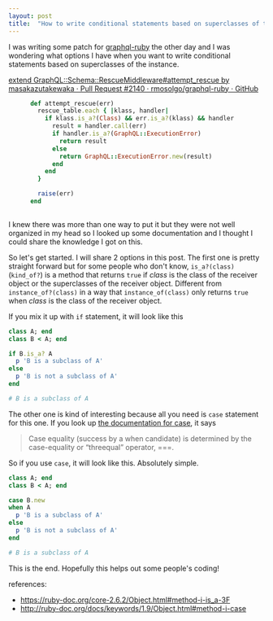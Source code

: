 ```yaml
---
layout: post
title:  "How to write conditional statements based on superclasses of the instance in Ruby"
---
```


I was writing some patch for [graphql-ruby](https://github.com/rmosolgo/graphql-ruby) the other day and I was wondering what options I have when you want to write conditional statements based on superclasses of the instance. 

[extend GraphQL::Schema::RescueMiddleware#attempt_rescue by masakazutakewaka · Pull Request #2140 · rmosolgo/graphql-ruby · GitHub](https://github.com/rmosolgo/graphql-ruby/pull/2140)

```rb
      def attempt_rescue(err)
        rescue_table.each { |klass, handler|
          if klass.is_a?(Class) && err.is_a?(klass) && handler
            result = handler.call(err)
            if handler.is_a?(GraphQL::ExecutionError)
              return result
            else
              return GraphQL::ExecutionError.new(result)
            end
          end
        }

        raise(err)
      end
  
```

I knew there was more than one way to put it but they were not well organized in my head so I looked up some documentation and I thought I could share the knowledge I got on this.


So let's get started. I will share 2 options in this post.
The first one is pretty straight forward but for some people who don't know, `is_a?(class)` (`kind_of?`) is a method that returns `true` if _class_ is the class of the receiver object or the superclasses of the receiver object. Different from `instance_of?(class)` in a way that `instance_of(class)` only returns `true` when _class_ is the class of the receiver object. 

If you mix it up with `if` statement, it will look like this

```rb
class A; end
class B < A; end

if B.is_a? A
  p 'B is a subclass of A'
else
  p 'B is not a subclass of A'
end

# B is a subclass of A
```

The other one is kind of interesting because all you need is `case` statement for this one. 
If you look up [the documentation for case](http://ruby-doc.org/docs/keywords/1.9/Object.html#method-i-case), it says 

> Case equality (success by a when candidate) is determined by the case-equality or “threequal” operator, ===.

So if you use `case`, it will look like this. Absolutely simple.

```rb
class A; end
class B < A; end

case B.new
when A
  p 'B is a subclass of A'
else
  p 'B is not a subclass of A'
end

# B is a subclass of A
```

This is the end. Hopefully this helps out some people's coding!

references:
- https://ruby-doc.org/core-2.6.2/Object.html#method-i-is_a-3F
- http://ruby-doc.org/docs/keywords/1.9/Object.html#method-i-case

